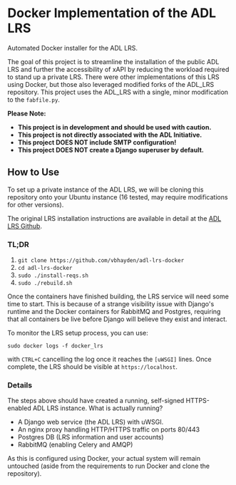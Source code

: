 Docker Implementation of the ADL LRS
=================
Automated Docker installer for the ADL LRS.

The goal of this project is to streamline the installation of the public ADL LRS and further the accessibility of xAPI by reducing the workload required to stand up a private LRS.  There were other implementations of this LRS using Docker, but those also leveraged modified forks of the ADL_LRS repository.  This project uses the ADL_LRS with a single, minor modification to the `fabfile.py`.

**Please Note:**
- **This project is in development and should be used with caution.**
- **This project is not directly associated with the ADL Initiative.**
- **This project DOES NOT include SMTP configuration!**
- **This project DOES NOT create a Django superuser by default.**

## How to Use
To set up a private instance of the ADL LRS, we will be cloning this repository onto your Ubuntu instance (16 tested, may require modifications for other versions).

The original LRS installation instructions are available in detail at the [ADL LRS Github](https://github.com/adlnet/ADL_LRS).  

### TL;DR
1. `git clone https://github.com/vbhayden/adl-lrs-docker`
1. `cd adl-lrs-docker`
1. `sudo ./install-reqs.sh`
1. `sudo ./rebuild.sh`

Once the containers have finished building, the LRS service will need some time to start.  This is because of a strange visibility issue with Django's runtime and the Docker containers for RabbitMQ and Postgres, requiring that all containers be live before Django will believe they exist and interact.

To monitor the LRS setup process, you can use:
```
sudo docker logs -f docker_lrs
```
with `CTRL+C` cancelling the log once it reaches the `[uWSGI]` lines.  Once complete, the LRS should be visible at `https://localhost`.


### Details
The steps above should have created a running, self-signed HTTPS-enabled ADL LRS instance.  What is actually running?
- A Django web service (the ADL LRS) with uWSGI.
- An nginx proxy handling HTTP/HTTPS traffic on ports 80/443
- Postgres DB (LRS information and user accounts)
- RabbitMQ (enabling Celery and AMQP)

As this is configured using Docker, your actual system will remain untouched (aside from the requirements to run Docker and clone the repository).
